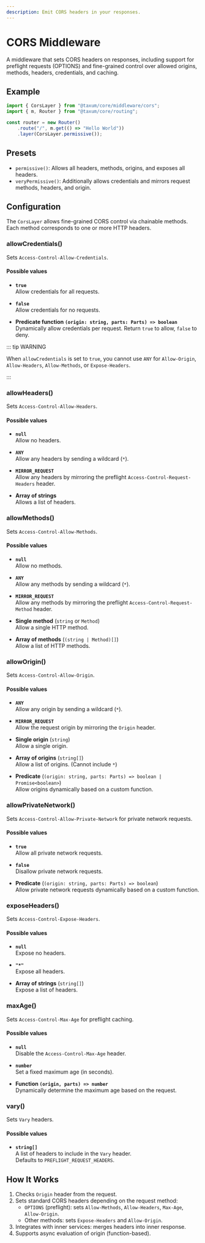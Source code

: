 ```yaml
---
description: Emit CORS headers in your responses. 
---
```


# CORS Middleware

A middleware that sets CORS headers on responses, including support for preflight requests (OPTIONS) and fine-grained
control over allowed origins, methods, headers, credentials, and caching.

## Example

```ts
import { CorsLayer } from "@taxum/core/middleware/cors";
import { m, Router } from "@taxum/core/routing";

const router = new Router()
    .route("/", m.get(() => "Hello World"))
    .layer(CorsLayer.permissive());
```

## Presets

- `permissive()`: Allows all headers, methods, origins, and exposes all headers.
- `veryPermissive()`: Additionally allows credentials and mirrors request methods, headers, and origin.

## Configuration

The `CorsLayer` allows fine-grained CORS control via chainable methods. Each method corresponds to one or more HTTP
headers.

### allowCredentials()

Sets `Access-Control-Allow-Credentials`.

#### Possible values

- **`true`**  
  Allow credentials for all requests.

- **`false`**  
  Allow credentials for no requests.

- **Predicate function `(origin: string, parts: Parts) => boolean`**  
  Dynamically allow credentials per request. Return `true` to allow, `false` to deny.

::: tip WARNING

When `allowCredentials` is set to `true`, you cannot use `ANY` for `Allow-Origin`, `Allow-Headers`, `Allow-Methods`, or
`Expose-Headers`.

:::

### allowHeaders()

Sets `Access-Control-Allow-Headers`.

#### Possible values

- **`null`**  
  Allow no headers.

- **`ANY`**  
  Allow any headers by sending a wildcard (`*`).

- **`MIRROR_REQUEST`**  
  Allow any headers by mirroring the preflight `Access-Control-Request-Headers` header.

- **Array of strings**  
  Allows a list of headers.

### allowMethods()

Sets `Access-Control-Allow-Methods`.

#### Possible values

- **`null`**  
  Allow no methods.

- **`ANY`**  
  Allow any methods by sending a wildcard (`*`).

- **`MIRROR_REQUEST`**  
  Allow any methods by mirroring the preflight `Access-Control-Request-Method` header.

- **Single method** (`string` or `Method`)  
  Allow a single HTTP method.

- **Array of methods** (`(string | Method)[]`)  
  Allow a list of HTTP methods.

### allowOrigin()

Sets `Access-Control-Allow-Origin`.

#### Possible values

- **`ANY`**  
  Allow any origin by sending a wildcard (`*`).

- **`MIRROR_REQUEST`**  
  Allow the request origin by mirroring the `Origin` header.

- **Single origin** (`string`)  
  Allow a single origin.

- **Array of origins** (`string[]`)  
  Allow a list of origins. (Cannot include `*`)

- **Predicate** (`(origin: string, parts: Parts) => boolean | Promise<boolean>`)  
  Allow origins dynamically based on a custom function.

### allowPrivateNetwork()

Sets `Access-Control-Allow-Private-Network` for private network requests.

#### Possible values

- **`true`**  
  Allow all private network requests.

- **`false`**  
  Disallow private network requests.

- **Predicate** (`(origin: string, parts: Parts) => boolean`)  
  Allow private network requests dynamically based on a custom function.

### exposeHeaders()

Sets `Access-Control-Expose-Headers`.

#### Possible values

- **`null`**  
  Expose no headers.

- **`"*"`**  
  Expose all headers.

- **Array of strings** (`string[]`)  
  Expose a list of headers.

### maxAge()

Sets `Access-Control-Max-Age` for preflight caching.

#### Possible values

- **`null`**  
  Disable the `Access-Control-Max-Age` header.

- **`number`**  
  Set a fixed maximum age (in seconds).

- **Function `(origin, parts) => number`**  
  Dynamically determine the maximum age based on the request.

### vary()

Sets `Vary` headers.

#### Possible values

- **`string[]`**  
  A list of headers to include in the `Vary` header.  
  Defaults to `PREFLIGHT_REQUEST_HEADERS`.

## How It Works

1. Checks `Origin` header from the request.
2. Sets standard CORS headers depending on the request method:
   - `OPTIONS` (preflight): sets `Allow-Methods`, `Allow-Headers`, `Max-Age`, `Allow-Origin`.
   - Other methods: sets `Expose-Headers` and `Allow-Origin`.
3. Integrates with inner services: merges headers into inner response.
4. Supports async evaluation of origin (function-based).
